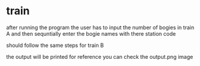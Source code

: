 # train

after running the program the user has to input the number of bogies in train A
and then sequntially enter the bogie names with there station code

should follow the same steps for train B

the output will be printed for reference you can check the output.png image